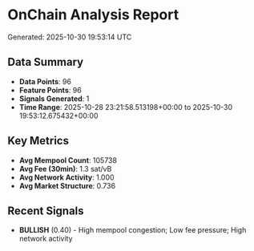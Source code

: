 # OnChain Analysis Report
Generated: 2025-10-30 19:53:14 UTC

## Data Summary
- **Data Points**: 96
- **Feature Points**: 96
- **Signals Generated**: 1
- **Time Range**: 2025-10-28 23:21:58.513198+00:00 to 2025-10-30 19:53:12.675432+00:00

## Key Metrics
- **Avg Mempool Count**: 105738
- **Avg Fee (30min)**: 1.3 sat/vB
- **Avg Network Activity**: 1.000
- **Avg Market Structure**: 0.736

## Recent Signals
- **BULLISH** (0.40) - High mempool congestion; Low fee pressure; High network activity
